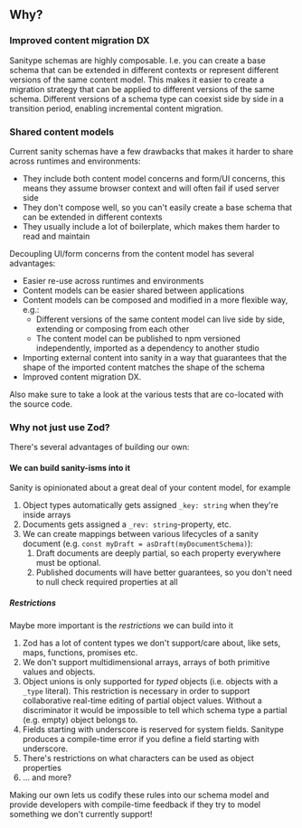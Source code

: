 ## Why?

### Improved content migration DX

Sanitype schemas are highly composable. I.e. you can create a base schema that can be extended in different contexts or represent different versions of the same content model. This makes it easier to create a migration strategy that can be applied to different versions of the same schema. Different versions of a schema type can coexist side by side in a transition period, enabling incremental content migration.

### Shared content models

Current sanity schemas have a few drawbacks that makes it harder to share across runtimes and environments:

- They include both content model concerns and form/UI concerns, this means they assume browser context and will often fail if used server side
- They don't compose well, so you can't easily create a base schema that can be extended in different contexts
- They usually include a lot of boilerplate, which makes them harder to read and maintain

Decoupling UI/form concerns from the content model has several advantages:

- Easier re-use across runtimes and environments
- Content models can be easier shared between applications
- Content models can be composed and modified in a more flexible way, e.g.:
  - Different versions of the same content model can live side by side, extending or composing from each other
  - The content model can be published to npm versioned independently, imported as a dependency to another studio
- Importing external content into sanity in a way that guarantees that the shape of the imported content matches the shape of the schema
- Improved content migration DX.

Also make sure to take a look at the various tests that are co-located with the source code.

### Why not just use Zod?

There's several advantages of building our own:

#### We can build sanity-isms into it

Sanity is opinionated about a great deal of your content model, for example

1. Object types automatically gets assigned `_key: string` when they're inside arrays
2. Documents gets assigned a `_rev: string`-property, etc.
3. We can create mappings between various lifecycles of a sanity document (e.g. `const myDraft = asDraft(myDocumentSchema)`):
   1. Draft documents are deeply partial, so each property everywhere must be optional.
   2. Published documents will have better guarantees, so you don't need to null check required properties at all

##### Restrictions

Maybe more important is the _restrictions_ we can build into it

1. Zod has a lot of content types we don't support/care about, like sets, maps, functions, promises etc.
2. We don't support multidimensional arrays, arrays of both primitive values and objects.
3. Object unions is only supported for _typed_ objects (i.e. objects with a `_type` literal). This restriction is necessary in order to support collaborative real-time editing of partial object values. Without a discriminator it would be impossible to tell which schema type a partial (e.g. empty) object belongs to.
4. Fields starting with underscore is reserved for system fields. Sanitype produces a compile-time error if you define a field starting with underscore.
5. There's restrictions on what characters can be used as object properties
6. … and more?

Making our own lets us codify these rules into our schema model and provide developers with compile-time feedback if they try to model something we don't currently support!
